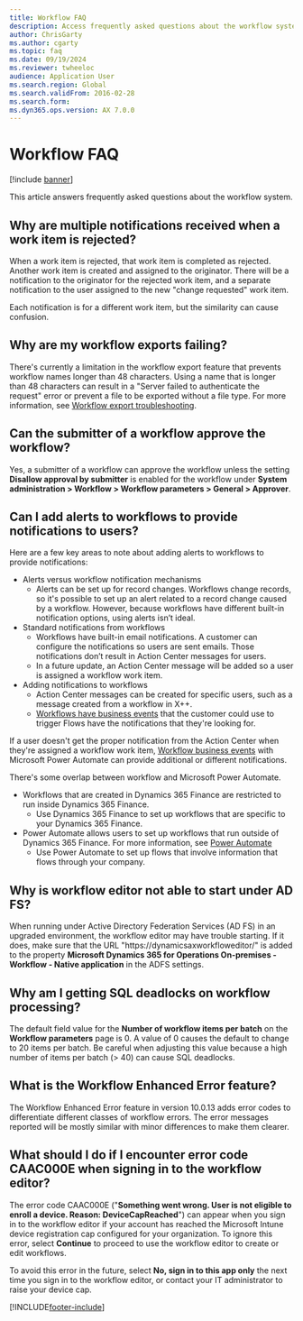 ```yaml
---
title: Workflow FAQ
description: Access frequently asked questions about the workflow system, including questions about notifications and workflow approval.
author: ChrisGarty
ms.author: cgarty
ms.topic: faq
ms.date: 09/19/2024
ms.reviewer: twheeloc 
audience: Application User
ms.search.region: Global
ms.search.validFrom: 2016-02-28
ms.search.form: 
ms.dyn365.ops.version: AX 7.0.0
---
```


# Workflow FAQ

[!include [banner](../includes/banner.md)]

This article answers frequently asked questions about the workflow system.

## Why are multiple notifications received when a work item is rejected?
When a work item is rejected, that work item is completed as rejected. Another work item is created and assigned to the originator. There will be a notification to the originator for the rejected work item, and a separate notification to the user assigned to the new "change requested" work item. 

Each notification is for a different work item, but the similarity can cause confusion. 

## Why are my workflow exports failing?
There's currently a limitation in the workflow export feature that prevents workflow names longer than 48 characters. Using a name that is longer than 48 characters can result in a "Server failed to authenticate the request" error or prevent a file to be exported without a file type. For more information, see [Workflow export troubleshooting](https://community.dynamics.com/365/financeandoperations/b/elandaxdynamicsaxupgradesanddevelopment/posts/workflow-export-troubleshooting).

## Can the submitter of a workflow approve the workflow?
Yes, a submitter of a workflow can approve the workflow unless the setting **Disallow approval by submitter** is enabled for the workflow under **System administration > Workflow > Workflow parameters > General > Approver**.

## Can I add alerts to workflows to provide notifications to users?
Here are a few key areas to note about adding alerts to workflows to provide notifications:
- Alerts versus workflow notification mechanisms
    - Alerts can be set up for record changes. Workflows change records, so it's possible to set up an alert related to a record change caused by a workflow. However, because workflows have different built-in notification options, using alerts isn’t ideal.
- Standard notifications from workflows 
    - Workflows have built-in email notifications. A customer can configure the notifications so users are sent emails. Those notifications don’t result in Action Center messages for users.
    - In a future update, an Action Center message will be added so a user is assigned a workflow work item. 
- Adding notifications to workflows
    - Action Center messages can be created for specific users, such as a message created from a workflow in X++.
    - [Workflows have business events](../../dev-itpro/business-events/business-events-workflow.md) that the customer could use to trigger Flows have the notifications that they're looking for.   

If a user doesn't get the proper notification from the Action Center when they're assigned a workflow work item, [Workflow business events](../../dev-itpro/business-events/business-events-workflow.md) with Microsoft Power Automate can provide additional or different notifications.

There's some overlap between workflow and Microsoft Power Automate. 
 - Workflows that are created in Dynamics 365 Finance are restricted to run inside Dynamics 365 Finance. 
     - Use Dynamics 365 Finance to set up workflows that are specific to your Dynamics 365 Finance.
 - Power Automate allows users to set up workflows that run outside of Dynamics 365 Finance. For more information, see [Power Automate](/power-automate/getting-started)
    - Use Power Automate to set up flows that involve information that flows through your company. 

## Why is workflow editor not able to start under AD FS?
When running under Active Directory Federation Services (AD FS) in an upgraded environment, the workflow editor may have trouble starting. If it does, make sure that the URL "https://dynamicsaxworkfloweditor/" is added to the property **Microsoft Dynamics 365 for Operations On-premises - Workflow - Native application** in the ADFS settings.

## Why am I getting SQL deadlocks on workflow processing? 
The default field value for the **Number of workflow items per batch** on the **Workflow parameters** page is 0. A value of 0 causes the  default to change to 20 items per batch. Be careful when adjusting this value because a high number of items per batch (> 40) can cause SQL deadlocks.

## What is the Workflow Enhanced Error feature?
The Workflow Enhanced Error feature in version 10.0.13 adds error codes to differentiate different classes of workflow errors. The error messages reported will be mostly similar with minor differences to make them clearer.

## What should I do if I encounter error code CAAC000E when signing in to the workflow editor? 
The error code CAAC000E ("**Something went wrong. User is not eligible to enroll a device. Reason: DeviceCapReached**") can appear when you sign in to the workflow editor if your account has reached the Microsoft Intune device registration cap configured for your organization. To ignore this error, select **Continue** to proceed to use the workflow editor to create or edit workflows. 

To avoid this error in the future, select **No, sign in to this app only** the next time you sign in to the workflow editor, or contact your IT administrator to raise your device cap. 

[!INCLUDE[footer-include](../../../includes/footer-banner.md)]
